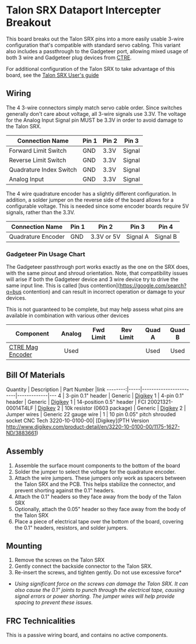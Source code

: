 # Talon SRX Dataport Intercepter Breakout
This board breaks out the Talon SRX pins into a more easily usable 3-wire configuration that's compatible with standard servo cabling. This variant also includes a passthrough to the Gadgeteer port, allowing mixed usage of both 3 wire and Gadgeteer plug devices from [CTRE](http://www.ctr-electronics.com/). 

For additional configuration of the Talon SRX to take advantage of this board, see the [Talon SRX User's guide](http://content.vexrobotics.com/vexpro/pdf/Talon-SRX-User-Guide-20150201.pdf)

## Wiring
 The 4 3-wire connectors simply match servo cable order. Since switches generally don't care about voltage, all 3-wire signals use 3.3V. The voltage for the Analog Input Signal pin MUST be 3.3V in order to avoid damage to the Talon SRX.
 
 Connection Name | Pin 1 | Pin 2 | Pin 3 
 ---|---|---|---
Forward Limit Switch | GND |3.3V| Signal
Reverse Limit Switch | GND |3.3V| Signal
Quadrature Index Switch | GND |3.3V| Signal
Analog Input | GND |3.3V| Signal

The 4 wire quadrature encoder has a slightly different configuration. In addition, a solder jumper on the reverse side of the board allows for a configurable voltage. This is needed since some encoder boards require 5V signals, rather than the 3.3V.

Connection Name | Pin 1 | Pin 2 | Pin 3 |Pin 4
---|---|---|---|---
 Quadrature Encoder |GND | 3.3V or 5V |Signal A | Signal B

 ### Gadgeteer Pin Usage Chart
The Gadgeteer passthrough port works exactly as the one on the SRX does, with the same pinout and shroud orientation. 
Note, that compatibility issues will arise if both the Gadgeteer device and 3 wire device try to drive the same input line. This is called [bus contention](https://google.com/search?q=bus contention) and can result in incorrect operation or damage to your devices. 

This is not guaranteed to be complete, but may help assess what pins are available in combination with various other devices

Component                   |Analog |Fwd Limit| Rev Limit |Quad A | Quad B|
----------------------------|:-----:|:-------:|:---------:|:-----:|:-----:|
[CTRE Mag Encoder](http://www.ctr-electronics.com/srx-magnetic-encoder.html) |   Used   |         |           |  Used    |   Used   


[mag]: ""

## Bill Of Materials

Quantity | Description                  | Part Number |link
--------:|-----|------------------------|-------------|---
4        |  3-pin 0.1" header | Generic | [Digikey](http://www.digikey.com/product-detail/en/61300311121/732-5316-ND/4846825)
1        |  4-pin 0.1" header | Generic | [Digikey](http://www.digikey.com/product-detail/en/M20-9990445/952-2265-ND/3728229)
1        |  14-position 0.5" header | FCI 20021321-00014T4LF | [Digikey](https://www.digikey.com/product-detail/en/20021321-00014T4LF/609-3771-ND/2209082)
2        |  10k resistor (0603 package) | Generic | [Digikey](https://www.digikey.com/product-detail/en/RC0603JR-0710KL/311-10KGRCT-ND/729647)
2        |  Jumper wires | Generic 22 gauge wire  | 
1        | 10 pin 0.05" pitch shrouded socket  CNC Tech 3220-10-0100-00| [Digikey](PTH Version http://www.digikey.com/product-detail/en/3220-10-0100-00/1175-1627-ND/3883661)


## Assembly
1. Assemble the surface mount components to the bottom of the board
2. Solder the jumper to select the voltage for the quadrature encoder. 
3. Attach the wire jumpers. These jumpers only work as spacers between the Talon SRX and the PCB. This helps stabilize the connector, and prevent shorting against the 0.1" headers.
4. Attach the 0.1" headers so they face away from the body of the Talon SRX
4. Optionally, attach the 0.05" header so they face away from the body of the Talon SRX
5. Place a piece of electrical tape over the bottom of the board, covering the 0.1" headers, resistors, and solder jumpers.

## Mounting 
1. Remove the screws on the Talon SRX
2. Gently connect the backside connector to the Talon SRX. 
3. Re-insert the screws, and tighten gently. Do not use excessive force*


*  _Using significant force on the screws can damage the Talon SRX. It can also cause the 0.1" joints to punch through the electrical tape, causing signal errors or power shorting. The jumper wires will help provide spacing to prevent these issues._


## FRC Technicalities
This is a passive wiring board, and contains no active components.
